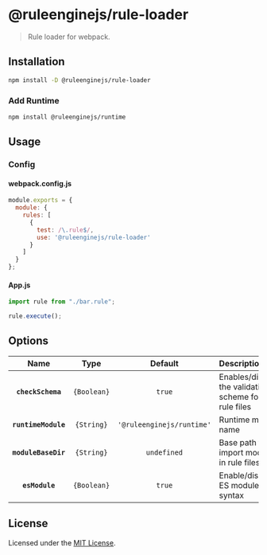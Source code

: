 # @ruleenginejs/rule-loader

> Rule loader for webpack.

## Installation

```bash
npm install -D @ruleenginejs/rule-loader
```

### Add Runtime

```bash
npm install @ruleenginejs/runtime
```

## Usage

### Config

#### webpack.config.js

```js
module.exports = {
  module: {
    rules: [
      {
        test: /\.rule$/,
        use: '@ruleenginejs/rule-loader'
      }
    ]
  }
};
```

#### App.js

```js
import rule from "./bar.rule";

rule.execute();
```

## Options

|                Name                 |        Type         |                   Default                    | Description                                                |
| :---------------------------------: | :-----------------: | :------------------------------------------: | :--------------------------------------------------------- |
|      **`checkSchema`**              |    `{Boolean}`      |                    `true`                    | Enables/disables the validation scheme for the rule files  |
|      **`runtimeModule`**            |    `{String}`       |         `'@ruleenginejs/runtime'`            | Runtime module name                                        |
|     **`moduleBaseDir`**             |    `{String}`       |                  `undefined`                 | Base path for import modules in rule files                 |
|     **`esModule`**                  |    `{Boolean}`      |                    `true`                    | Enable/disable ES modules syntax                           |

## License

Licensed under the [MIT License](./LICENSE).
